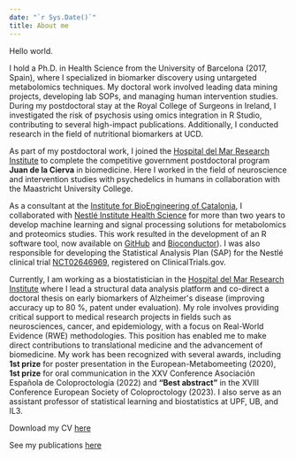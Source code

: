 ```yaml
---
date: "`r Sys.Date()`"
title: About me
---
```


Hello world.

I hold a Ph.D. in Health Science from the University of Barcelona (2017, Spain), where I specialized in biomarker discovery using untargeted metabolomics techniques. My doctoral work involved leading data mining projects, developing lab SOPs, and managing human intervention studies. During my postdoctoral stay at the Royal College of Surgeons in Ireland, I investigated the risk of psychosis using omics integration in R Studio, contributing to several high-impact publications. Additionally, I conducted research in the field of nutritional biomarkers at UCD.

As part of my postdoctoral work, I joined the [Hospital del Mar Research Institute](https://www.imim.es/en_index.html) to complete the competitive government postdoctoral program **Juan de la Cierva** in biomedicine. Here I worked in the field of neuroscience and intervention studies with psychedelics in humans in collaboration with the Maastricht University College.

As a consultant at the [Institute for BioEngineering of Catalonia](https://ibecbarcelona.eu/), I collaborated with [Nestlé Institute Health Science](https://www.nestlehealthscience.com/) for more than two years to develop machine learning and signal processing solutions for metabolomics and proteomics studies. This work resulted in the development of an R software tool, now available on [GitHub](https://github.com/sipss) and [Bioconductor](https://www.bioconductor.org/packages/release/bioc/html/AlpsNMR.html)). I was also responsible for developing the Statistical Analysis Plan (SAP) for the Nestlé clinical trial [NCT02646969](https://clinicaltrials.gov/study/NCT02646969), registered on ClinicalTrials.gov.

Currently, I am working as a biostatistician in the [Hospital del Mar Research Institute](https://www.imim.es/en_index.html) where I lead a structural data analysis platform and co-direct a doctoral thesis on early biomarkers of Alzheimer's disease (improving accuracy up to 80 %, patent under evaluation). My role involves providing critical support to medical research projects in fields such as neurosciences, cancer, and epidemiology, with a focus on Real-World Evidence (RWE) methodologies. This position has enabled me to make direct contributions to translational medicine and the advancement of biomedicine. My work has been recognized with several awards, including **1st prize** for poster presentation in the European-Metabomeeting (2020),  **1st prize** for oral communication in the XXV Conference Asociación Española de Coloproctología (2022) and **“Best abstract”** in the XVIII Conference European Society of Coloproctology (2023). I also serve as an assistant professor of statistical learning and biostatistics at UPF, UB, and IL3.

Download my CV [here](https://drive.google.com/file/d/1mNR9LViG6HUU8rdwvlniX-I1M7z8pX6e/view?usp=sharing)

See my publications [here](https://scholar.google.es/citations?hl=es&user=O6jL4bcAAAAJ&view_op=list_works&sortby=pubdate)
